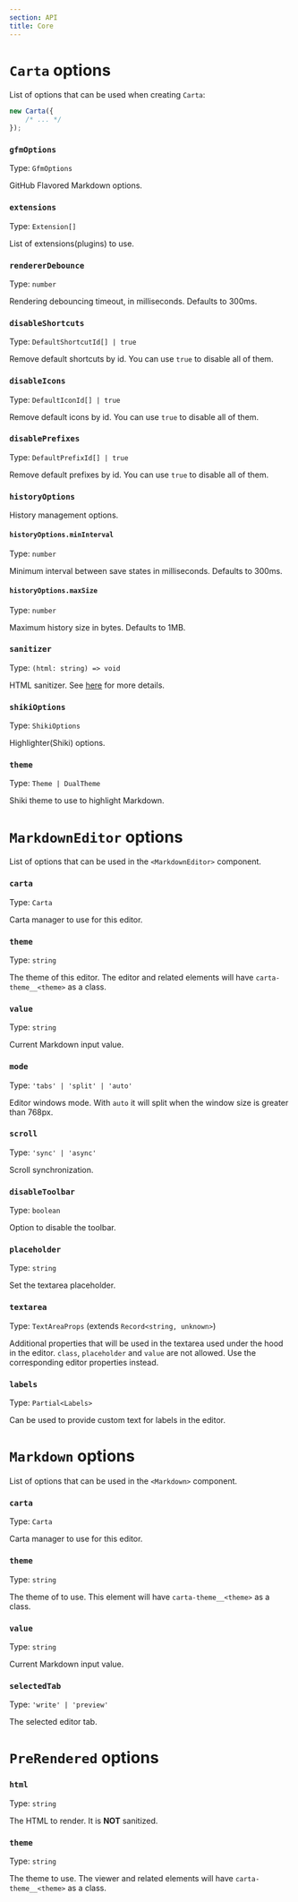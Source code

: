 ```yaml
---
section: API
title: Core
---
```


<script>
	import { base } from '$app/paths';
</script>

# `Carta` options

List of options that can be used when creating `Carta`:

```ts
new Carta({
	/* ... */
});
```

### `gfmOptions`

Type: `GfmOptions`

GitHub Flavored Markdown options.

### `extensions`

Type: `Extension[]`

List of extensions(plugins) to use.

### `rendererDebounce`

Type: `number`

Rendering debouncing timeout, in milliseconds.
Defaults to 300ms.

### `disableShortcuts`

Type: `DefaultShortcutId[] | true`

Remove default shortcuts by id. You can use `true` to disable all of them.

### `disableIcons`

Type: `DefaultIconId[] | true`

Remove default icons by id. You can use `true` to disable all of them.

### `disablePrefixes`

Type: `DefaultPrefixId[] | true`

Remove default prefixes by id. You can use `true` to disable all of them.

### `historyOptions`

History management options.

#### `historyOptions.minInterval`

Type: `number`

Minimum interval between save states in milliseconds.
Defaults to 300ms.

#### `historyOptions.maxSize`

Type: `number`

Maximum history size in bytes.
Defaults to 1MB.

### `sanitizer`

Type: `(html: string) => void`

HTML sanitizer. See [here]({base}/getting-started#sanitization) for more details.

### `shikiOptions`

Type: `ShikiOptions`

Highlighter(Shiki) options.

### `theme`

Type: `Theme | DualTheme`

Shiki theme to use to highlight Markdown.

# `MarkdownEditor` options

List of options that can be used in the `<MarkdownEditor>` component.

### `carta`

Type: `Carta`

Carta manager to use for this editor.

### `theme`

Type: `string`

The theme of this editor. The editor and related elements will have `carta-theme__<theme>` as a class.

### `value`

Type: `string`

Current Markdown input value.

### `mode`

Type: `'tabs' | 'split' | 'auto'`

Editor windows mode. With `auto` it will split when the window size is greater than 768px.

### `scroll`

Type: `'sync' | 'async'`

Scroll synchronization.

### `disableToolbar`

Type: `boolean`

Option to disable the toolbar.

### `placeholder`

Type: `string`

Set the textarea placeholder.

### `textarea`

Type: `TextAreaProps` (extends `Record<string, unknown>`)

Additional properties that will be used in the textarea used under the hood in the editor.
`class`, `placeholder` and `value` are not allowed. Use the corresponding editor properties
instead.

### `labels`

Type: `Partial<Labels>`

Can be used to provide custom text for labels in the editor.

# `Markdown` options

List of options that can be used in the `<Markdown>` component.

### `carta`

Type: `Carta`

Carta manager to use for this editor.

### `theme`

Type: `string`

The theme of to use. This element will have `carta-theme__<theme>` as a class.

### `value`

Type: `string`

Current Markdown input value.

### `selectedTab`

Type: `'write' | 'preview'`

The selected editor tab.

# `PreRendered` options

### `html`

Type: `string`

The HTML to render. It is **NOT** sanitized.

### `theme`

Type: `string`

The theme to use. The viewer and related elements will have `carta-theme__<theme>` as a class.
